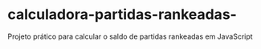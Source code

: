 # calculadora-partidas-rankeadas-
Projeto prático para calcular o saldo de partidas rankeadas em JavaScript
